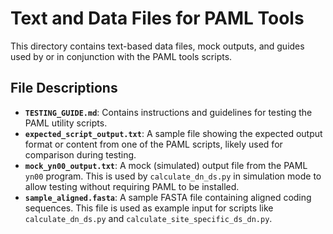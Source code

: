 # Text and Data Files for PAML Tools

This directory contains text-based data files, mock outputs, and guides used by or in conjunction with the PAML tools scripts.

## File Descriptions

*   **`TESTING_GUIDE.md`**: Contains instructions and guidelines for testing the PAML utility scripts.
*   **`expected_script_output.txt`**: A sample file showing the expected output format or content from one of the PAML scripts, likely used for comparison during testing.
*   **`mock_yn00_output.txt`**: A mock (simulated) output file from the PAML `yn00` program. This is used by `calculate_dn_ds.py` in simulation mode to allow testing without requiring PAML to be installed.
*   **`sample_aligned.fasta`**: A sample FASTA file containing aligned coding sequences. This file is used as example input for scripts like `calculate_dn_ds.py` and `calculate_site_specific_ds_dn.py`.
